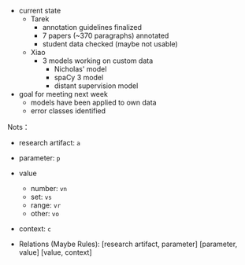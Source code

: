 * current state
    * Tarek
        * annotation guidelines finalized
        * 7 papers (~370 paragraphs) annotated
        * student data checked (maybe not usable)
    * Xiao
        * 3 models working on custom data
            * Nicholas' model
            * spaCy 3 model
            * distant supervision model
* goal for meeting next week
    * models have been applied to own data
    * error classes identified


Nots：
* research artifact: `a`
* parameter: `p`
* value
    * number: `vn`
    * set: `vs`
    * range: `vr`
    * other: `vo`
* context: `c`

* Relations (Maybe Rules):
[research artifact, parameter]
[parameter, value]
[value, context]
